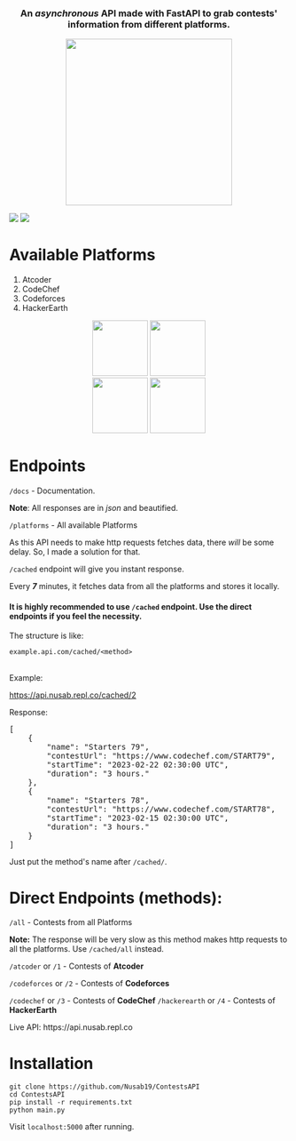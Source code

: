 <h3 align="center">An <i>asynchronous</i> API made with FastAPI to grab contests' information from different platforms.</h3>

<p align="center">
<img height="300px" src="https://te.legra.ph/file/46a2556c0bb2e9ad90e94.jpg">
</p>

<a target="_blank" href="https://github.com/Nusab19/ContestsAPI"><img src="https://img.shields.io/github/stars/Nusab19/ContestsAPI"/></a>
<a target="_blank" href="https://github.com/Nusab19/ContestsAPI"><img src="https://img.shields.io/github/last-commit/Nusab19/ContestsAPI" />
</a>


<h1>Available Platforms</h1>

<ol>
<li>Atcoder</li>
<li>CodeChef</li>
<li>Codeforces</li>
<li>HackerEarth</li>
</ol>

<p align="center">
<img height="100px" src="https://te.legra.ph/file/8f3c11d29137158c58e6a.png">
<img height="100px" src="https://te.legra.ph/file/fd1d40f90734a028a1e76.png">
<br>
<img height="100px" src="https://telegra.ph/file/bf1b768d37b0d2dabb049.png">
<img height="100px" src="https://te.legra.ph/file/90ab43168f2152a1ea0e0.png">

</p>


<h1>Endpoints</h1>

<code>/docs</code> - Documentation.

<b>Note</b>: All responses are in <i>json</i> and beautified.

<code>/platforms</code> - All available Platforms

<p>As this API needs to make http requests fetches data, there <i>will</i> be some delay. So, I made a solution for that.

<code>/cached</code> endpoint will give you instant response.</p>

<p>Every <b><i>7</i></b> minutes, it fetches data from all the platforms and stores it locally.</p>

<h4>It is highly recommended to use <code>/cached</code> endpoint. Use the direct endpoints if you feel the necessity.</h4>

The structure is like:

<code>example.api.com/cached/&lt;method&gt;</code> <br><br>

Example:

https://api.nusab.repl.co/cached/2

Response:
<pre>
[
    {
        "name": "Starters 79",
        "contestUrl": "https://www.codechef.com/START79",
        "startTime": "2023-02-22 02:30:00 UTC",
        "duration": "3 hours."
    },
    {
        "name": "Starters 78",
        "contestUrl": "https://www.codechef.com/START78",
        "startTime": "2023-02-15 02:30:00 UTC",
        "duration": "3 hours."
    }
]
</pre>


Just put the method's name after <code>/cached/</code>.



<h1>Direct Endpoints (methods):</h1>

<code>/all</code> - Contests from all Platforms

<b>Note:</b> The response will be very slow as this method makes http requests to all the platforms. Use <code>/cached/all</code> instead.

<code>/atcoder</code> or <code>/1</code> - Contests of <b>Atcoder</b>

<code>/codeforces</code> or <code>/2</code> - Contests of <b>Codeforces</b>

<code>/codechef</code> or <code>/3</code> - Contests of <b>CodeChef</b>
<code>/hackerearth</code> or <code>/4</code> - Contests of <b>HackerEarth</b>

<p>Live API: https://api.nusab.repl.co</p>

<h1>Installation</h1>


```
git clone https://github.com/Nusab19/ContestsAPI
cd ContestsAPI
pip install -r requirements.txt
python main.py
```

Visit <code>localhost:5000</code> after running.

